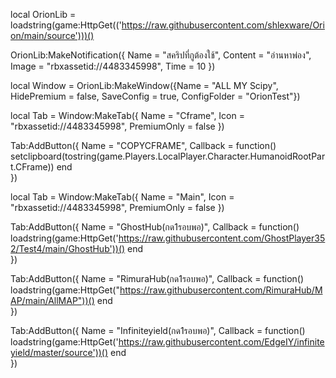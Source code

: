 local OrionLib = loadstring(game:HttpGet(('https://raw.githubusercontent.com/shlexware/Orion/main/source')))()

OrionLib:MakeNotification({
	Name = "สคริปที่กูต้องใช้",
	Content = "อ่านหาพ่อง",
	Image = "rbxassetid://4483345998",
	Time = 10
})


local Window = OrionLib:MakeWindow({Name = "ALL MY Scipy", HidePremium = false, SaveConfig = true, ConfigFolder = "OrionTest"})



local Tab = Window:MakeTab({
	Name = "Cframe",
	Icon = "rbxassetid://4483345998",
	PremiumOnly = false
})


Tab:AddButton({
	Name = "COPYCFRAME",
	Callback = function()
      		setclipboard(tostring(game.Players.LocalPlayer.Character.HumanoidRootPart.CFrame))
  	end    
})



local Tab = Window:MakeTab({
	Name = "Main",
	Icon = "rbxassetid://4483345998",
	PremiumOnly = false
})


Tab:AddButton({
	Name = "GhostHub(กด1รอบพอ)",
	Callback = function()
      		loadstring(game:HttpGet('https://raw.githubusercontent.com/GhostPlayer352/Test4/main/GhostHub'))()
  	end    
})


Tab:AddButton({
	Name = "RimuraHub(กด1รอบพอ)",
	Callback = function()
      		loadstring(game:HttpGet("https://raw.githubusercontent.com/RimuraHub/MAP/main/AllMAP"))()
  	end    
})


Tab:AddButton({
	Name = "Infiniteyield(กด1รอบพอ)",
	Callback = function()
      		loadstring(game:HttpGet('https://raw.githubusercontent.com/EdgeIY/infiniteyield/master/source'))()
  	end    
})
